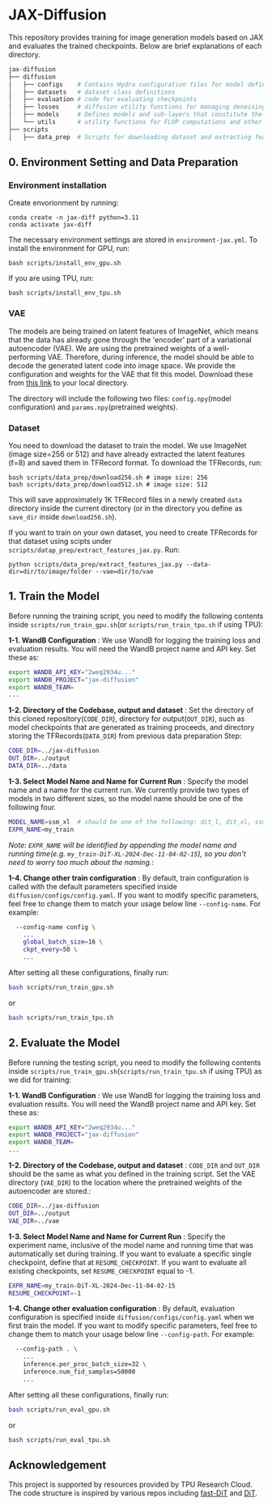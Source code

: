 # JAX-Diffusion

This repository provides training for image generation models based on JAX and evaluates the trained checkpoints. Below are brief explanations of each directory.

```python
jax-diffusion
├── diffusion
│   ├── configs    # Contains Hydra configuration files for model definition, loss functions, inference settings, and optimizers.
│   ├── datasets   # dataset class definitions
│   ├── evaluation # code for evaluating checkpoints
│   ├── losses     # diffusion utility functions for managing denoising steps.
│   ├── models     # Defines models and sub-layers that constitute the model.
│   └── utils      # utility functions for FLOP computations and other training utilities.
├── scripts
│   ├── data_prep  # Scripts for downloading dataset and extracting features and saving images in a format readable by our defined dataloader, given downloaded image data.
```

## 0. Environment Setting and Data Preparation

### Environment installation

Create envorionment by running:
```shell
conda create -n jax-diff python=3.11
conda activate jax-diff
```

The necessary environment settings are stored in `environment-jax.yml`. To install the environment for GPU, run:
```shell
bash scripts/install_env_gpu.sh
```
If you are using TPU, run:
```shell
bash scripts/install_env_tpu.sh
```

### VAE
The models are being trained on latent features of ImageNet, which means that the data has already gone through the 'encoder' part of a variational autoencoder (VAE). We are using the pretrained weights of a well-performing VAE. Therefore, during inference, the model should be able to decode the generated latent code into image space. We provide the configuration and weights for the VAE that fit this model. Download these from [this link](https://drive.google.com/drive/folders/19UKnB0x9-cHoGRlrnIN7-8iakp_9EWwh) to your local directory.

The directory will include the following two files: `config.npy`(model configuration) and `params.npy`(pretrained weights).

### Dataset

You need to download the dataset to train the model. We use ImageNet (image size=256 or 512) and have already extracted the latent features (f=8) and saved them in TFRecord format. To download the TFRecords, run:
```shell
bash scripts/data_prep/download256.sh # image size: 256
bash scripts/data_prep/download512.sh # image size: 512
```
This will save approximately 1K TFRecord files in a newly created `data` directory inside the current directory (or in the directory you define as `save_dir` inside `download256.sh`).


If you want to train on your own dataset, you need to create TFRecords for that dataset using scipts under `scripts/datap_prep/extract_features_jax.py`. Run:
```
python scripts/data_prep/extract_features_jax.py --data-dir=dir/to/image/folder --vae=dir/to/vae
```




## 1. Train the Model

Before running the training script, you need to modify the following contents inside `scripts/run_train_gpu.sh`(or `scripts/run_train_tpu.sh` if using TPU):

**1-1. WandB Configuration** : We use WandB for logging the training loss and evaluation results. You will need the WandB project name and API key. Set these as:
```bash
export WANDB_API_KEY="2weq2934u..."
export WANDB_PROJECT="jax-diffusion"
export WANDB_TEAM=
...
```
**1-2. Directory of the Codebase, output and dataset** : Set the directory of this cloned repository(`CODE_DIR`), directory for output(`OUT_DIR`), such as model checkpoints that are generated as training proceeds, and directory storing the TFRecords(`DATA_DIR`) from previous data preparation Step:
```bash
CODE_DIR=../jax-diffusion
OUT_DIR=../output
DATA_DIR=../data
```
**1-3. Select Model Name and Name for Current Run** : Specify the model name and a name for the current run. We currently provide two types of models in two different sizes, so the model name should be one of the following four.

```bash
MODEL_NAME=ssm_xl  # should be one of the following: dit_l, dit_xl, ssm_l, ssm_xl
EXPR_NAME=my_train
```
*Note: `EXPR_NAME` will be identified by appending the model name and running time(e.g. `my_train-DiT-XL-2024-Dec-11-04-02-15`), so you don't need to worry too much about the naming.*:

**1-4. Change other train configuration** : 
By default, train configuration is called with the default parameters specified inside `diffusion/configs/config.yaml`. If you want to modify specific parameters, feel free to change them to match your usage below line `--config-name`. For example:

```bash
  --config-name config \
    ...
    global_batch_size=16 \
    ckpt_every=50 \
    ...
```


After setting all these configurations, finally run:
```bash
bash scripts/run_train_gpu.sh
```
or 
```bash
bash scripts/run_train_tpu.sh
```

## 2. Evaluate the Model


Before running the testing script, you need to modify the following contents inside `scripts/run_train_gpu.sh`(`scripts/run_train_tpu.sh` if using TPU) as we did for training:

**1-1. WandB Configuration** : We use WandB for logging the training loss and evaluation results. You will need the WandB project name and API key. Set these as:
```bash
export WANDB_API_KEY="2weq2934u..."
export WANDB_PROJECT="jax-diffusion"
export WANDB_TEAM=
...
```
**1-2. Directory of the Codebase, output and dataset** : `CODE_DIR` and `OUT_DIR` should be the same as what you defined in the training script. Set the VAE directory (`VAE_DIR`) to the location where the pretrained weights of the autoencoder are stored.:
```bash
CODE_DIR=../jax-diffusion
OUT_DIR=../output
VAE_DIR=../vae
```
**1-3. Select Model Name and Name for Current Run** : Specify the experiment name, inclusive of the model name and running time that was automatically set during training. If you want to evaluate a specific single checkpoint, define that at `RESUME_CHECKPOINT`. If you want to evaluate all existing checkpoints, set `RESUME_CHECKPOINT` equal to -1.

```bash
EXPR_NAME=my_train-DiT-XL-2024-Dec-11-04-02-15
RESUME_CHECKPOINT=-1
```

**1-4. Change other evaluation configuration** : 
By default, evaluation configuration is specified inside `diffusion/configs/config.yaml` when we first train the model. If you want to modify specific parameters, feel free to change them to match your usage below line `--config-path`. For example:

```bash
  --config-path . \
    ...
    inference.per_proc_batch_size=32 \
    inference.num_fid_samples=50000
    ...
```

After setting all these configurations, finally run:
```bash
bash scripts/run_eval_gpu.sh
```
or
```bash
bash scripts/run_eval_tpu.sh
```

## Acknowledgement

This project is supported by resources provided by TPU Research Cloud. The code structure is inspired by various repos including [fast-DiT](https://github.com/chuanyangjin/fast-DiT) and [DiT](https://github.com/facebookresearch/DiT).
